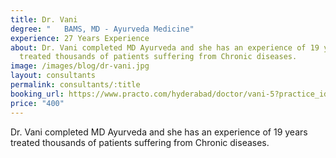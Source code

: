 ```yaml
---
title: Dr. Vani
degree: "   BAMS, MD - Ayurveda Medicine"
experience: 27 Years Experience
about: Dr. Vani completed MD Ayurveda and she has an experience of 19 years
  treated thousands of patients suffering from Chronic diseases.
image: /images/blog/dr-vani.jpg
layout: consultants
permalink: consultants/:title
booking_url: https://www.practo.com/hyderabad/doctor/vani-5?practice_id=1133787&specialization=Ayurveda&referrer=doctor_listing&page_uid=fb5b4594-2a2a-4d2b-a81f-048506bcf0fc
price: "400"
---
```

Dr. Vani completed MD Ayurveda and she has an experience of 19 years treated thousands of patients suffering from Chronic diseases.
